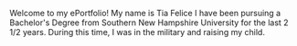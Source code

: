 Welcome to my ePortfolio!
My name is Tia Felice
I have been pursuing a Bachelor's Degree from Southern New Hampshire University for the last 2 1/2 years. 
During this time, I was in the military and raising my child.
